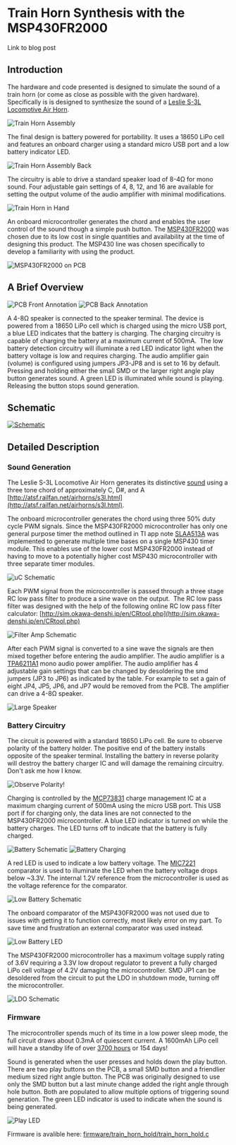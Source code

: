 # Train Horn Synthesis with the MSP430FR2000
Link to blog post

## Introduction
The hardware and code presented is designed to simulate the sound of a train horn (or come as close as possible with the given hardware). Specifically is is designed to synthesize the sound of a [Leslie S-3L Locomotive Air Horn](http://www.dieselairhorns.com/sounds/LeslieS3L.mp3).

![Train Horn Assembly](images/Train_Horn_Main.png)

The final design is battery powered for portability. It uses a 18650 LiPo cell and features an onboard charger using a standard micro USB port and a low battery indicator LED.

![Train Horn Assembly Back](images/Train_Horn_Back.png)

The circuitry is able to drive a standard speaker load of 8-4Ω for mono sound. Four adjustable gain settings of 4, 8, 12, and 16 are available for setting the output volume of the audio amplifier with minimal modifications.

![Train Horn in Hand](images/Train_Horn_Hand.png)

An onboard microcontroller generates the chord and enables the user control of the sound though a simple push button. The [MSP430FR2000](http://www.ti.com/product/MSP430FR2000) was chosen due to its low cost in single quantities and availability at the time of designing this product. The MSP430 line was chosen specifically to develop a familiarity with using the product.

![MSP430FR2000 on PCB](images/Train_Horn_uC.png)

## A Brief Overview

![PCB Front Annotation](images/train_horn_annoted_pcb_front.png)
![PCB Back Annotation](images/train_horn_annoted_pcb_back.png)

A 4-8Ω speaker is connected to the speaker terminal. The device is powered from a 18650 LiPo cell which is charged using the micro USB port, a blue LED indicates that the battery is charging. The charging circuitry is capable of charging the battery at a maximum current of 500mA.  The low battery detection circuitry will illuminate a red LED indicator light when the battery voltage is low and requires charging. The audio amplifier gain (volume) is configured using jumpers JP3-JP8 and is set to 16 by default. Pressing and holding either the small SMD or the larger right angle play button generates sound. A green LED is illuminated while sound is playing. Releasing the button stops sound generation.

## Schematic

[![Schematic](images/train_horn_schematic.png)](pdf/train_horn.pdf)

## Detailed Description
### Sound Generation
The Leslie S-3L Locomotive Air Horn generates its distinctive [sound](http://www.dieselairhorns.com/sounds/LeslieS3L.mp3) using a three tone chord of approximately C, D#, and A [http://atsf.railfan.net/airhorns/s3l.html](http://atsf.railfan.net/airhorns/s3l.html).

The onboard microcontroller generates the chord using three 50% duty cycle PWM signals. Since the MSP430FR2000 microcontroller has only one general purpose timer the method outlined in TI app note [SLAA513A](http://www.ti.com/lit/an/slaa513a/slaa513a.pdf) was implemented to generate multiple time bases on a single MSP430 timer module. This enables use of the lower cost MSP430FR2000 instead of having to move to a potentially higher cost MSP430 microcontroller with three separate timer modules.

![uC Schematic](images/uC_schematic.png)

Each PWM signal from the microcontroller is passed through a three stage RC low pass filter to produce a sine wave on the output.  The RC low pass filter was designed with the help of the following online RC low pass filter calculator: [http://sim.okawa-denshi.jp/en/CRtool.php](http://sim.okawa-denshi.jp/en/CRtool.php)

![Filter Amp Schematic](images/filter_amp_schematic.png)

After each PWM signal is converted to a sine wave the signals are then mixed together before entering the audio amplifier. The audio amplifier is a [TPA6211A1](http://www.ti.com/lit/ds/symlink/tpa6211a1.pdf) mono audio power amplifier. The audio amplifier has 4 adjustable gain settings that can be changed by desoldering the smd jumpers (JP3 to JP6) as indicated by the table. For example to set a gain of eight JP4, JP5, JP6, and JP7 would be removed from the PCB. The amplifier can drive a 4-8Ω speaker.

![Large Speaker](images/train_horn_lg_speaker.png)

### Battery Circuitry
The circuit is powered with a standard 18650 LiPo cell. Be sure to observe polarity of the battery holder. The positive end of the battery installs opposite of the speaker terminal. Installing the battery in reverse polarity will destroy the battery charger IC and will damage the remaining circuitry. Don't ask me how I know.

![Observe Polarity!](images/Train_Horn_PolarityMarks.png)

Charging is controlled by the [MCP73831](https://www.microchip.com/wwwproducts/en/en024903) charge management IC at a maximum charging current of 500mA using the micro USB port. This USB port if for charging only, the data lines are not connected to the MSP430FR2000 microcontroller. A blue LED indicator is turned on while the battery charges. The LED turns off to indicate that the battery is fully charged.

![Battery Schematic](images/charge_schematic.png)
![Battery Charging](images/Train_Horn_ChargeLED.png)

A red LED is used to indicate a low battery voltage. The [MIC7221](http://ww1.microchip.com/downloads/en/DeviceDoc/mic7211.pdf) comparator is used to illuminate the LED when the battery voltage drops below ~3.3V. The internal 1.2V reference from the microcontroller is used as the voltage reference for the comparator.

![Low Battery Schematic](images/batV_schematic.png)

The onboard comparator of the MSP430FR2000 was not used due to issues with getting it to function correctly, most likely error on my part. To save time and frustration an external comparator was used instead.

![Low Battery LED](images/Train_Horn_LowBattery.png)

The MSP430FR2000 microcontroller has a maximum voltage supply rating of 3.6V requiring a 3.3V low dropout regulator to prevent a fully charged LiPo cell voltage of 4.2V damaging the microcontroller. SMD JP1 can be desoldered from the circuit to put the LDO in shutdown mode, turning off the microcontroller.

![LDO Schematic](images/LDO_schematic.png)

### Firmware
The microcontroller spends much of its time in a low power sleep mode, the full circuit draws about 0.3mA of quiescent current. A 1600mAh LiPo cell will have a standby life of over [3700 hours](https://www.digikey.com/en/resources/conversion-calculators/conversion-calculator-battery-life) or 154 days!

Sound is generated when the user presses and holds down the play button. There are two play buttons on the PCB, a small SMD button and a friendlier medium sized right angle button. The PCB was originally designed to use only the SMD button but a last minute change added the right angle through hole button. Both are populated to allow multiple options of triggering sound generation. The green LED indicator is used to indicate when the sound is being generated.

![Play LED](images/Train_Horn_PlayLED.png)

Firmware is avalible here: [firmware/train_horn_hold/train_horn_hold.c](firmware/train_horn_hold/train_horn_hold.c)
